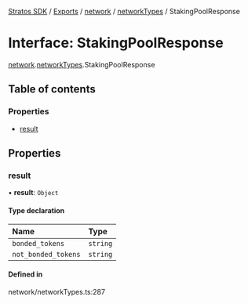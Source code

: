 [Stratos SDK](../README.md) / [Exports](../modules.md) / [network](../modules/network.md) / [networkTypes](../modules/network.networkTypes.md) / StakingPoolResponse

# Interface: StakingPoolResponse

[network](../modules/network.md).[networkTypes](../modules/network.networkTypes.md).StakingPoolResponse

## Table of contents

### Properties

- [result](network.networkTypes.StakingPoolResponse.md#result)

## Properties

### result

• **result**: `Object`

#### Type declaration

| Name | Type |
| :------ | :------ |
| `bonded_tokens` | `string` |
| `not_bonded_tokens` | `string` |

#### Defined in

network/networkTypes.ts:287

